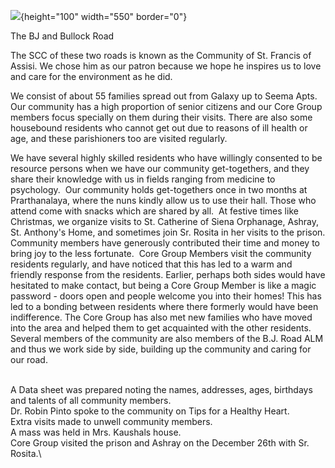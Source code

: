 ![](SCCBJRoadBullockRD.jpg){height="100" width="550" border="0"}

The BJ and Bullock Road

The SCC of these two roads is known as the Community of St. Francis of
Assisi. We chose him as our patron because we hope he inspires us to
love and care for the environment as he did. 

We consist of about 55 families spread out from Galaxy up to Seema Apts.
Our community has a high proportion of senior citizens and our Core
Group members focus specially on them during their visits. There are
also some housebound residents who cannot get out due to reasons of ill
health or age, and these parishioners too are visited regularly. 

We have several highly skilled residents who have willingly consented to
be resource persons when we have our community get-togethers, and they
share their knowledge with us in fields ranging from medicine to
psychology.  Our community holds get-togethers once in two months at
Prarthanalaya, where the nuns kindly allow us to use their hall. Those
who attend come with snacks which are shared by all.  At festive times
like Christmas, we organize visits to St. Catherine of Siena Orphanage,
Ashray, St. Anthony\'s Home, and sometimes join Sr. Rosita in her visits
to the prison. Community members have generously contributed their time
and money to bring joy to the less fortunate.  Core Group Members visit
the community residents regularly, and have noticed that this has led to
a warm and friendly response from the residents. Earlier, perhaps both
sides would have hesitated to make contact, but being a Core Group
Member is like a magic password - doors open and people welcome you into
their homes! This has led to a bonding between residents where there
formerly would have been indifference. The Core Group has also met new
families who have moved into the area and helped them to get acquainted
with the other residents.  Several members of the community are also
members of the B.J. Road ALM and thus we work side by side, building up
the community and caring for our road.

\
A Data sheet was prepared noting the names, addresses, ages, birthdays
and talents of all community members. \
Dr. Robin Pinto spoke to the community on Tips for a Healthy Heart. \
Extra visits made to unwell community members. \
A mass was held in Mrs. Kaushals house. \
Core Group visited the prison and Ashray on the December 26th with Sr.
Rosita.\

